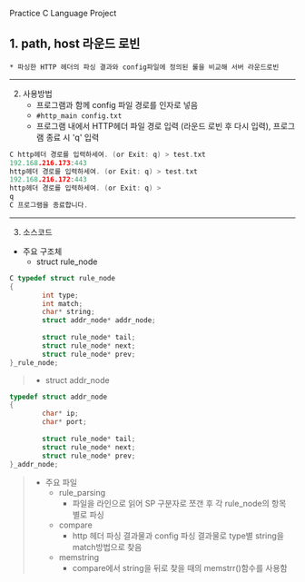 Practice C Language Project

## 1. path, host 라운드 로빈
	* 파싱한 HTTP 헤더의 파싱 결과와 config파일에 정의된 룰을 비교해 서버 라운드로빈
***
2. 사용방법
	* 프로그램과 함께 config 파일 경로를 인자로 넣음
	* ``` #http_main config.txt ```
	* 프로그램 내에서 HTTP헤더 파일 경로 입력 (라운드 로빈 후 다시 입력), 프로그램 종료 시 'q' 입력
~~~ C
C http헤더 경로를 입력하세여. (or Exit: q) > test.txt
192.168.216.173:443
http헤더 경로를 입력하세여. (or Exit: q) > test.txt
192.168.216.172:443
http헤더 경로를 입력하세여. (or Exit: q) > 
q
C 프로그램을 종료합니다.
~~~
***
3. 소스코드
 * 주요 구조체
	* struct rule_node
~~~ C
C typedef struct rule_node
{
 		int type;
 		int match;
		char* string;
 		struct addr_node* addr_node;
		 
		struct rule_node* tail;
		struct rule_node* next;
		struct rule_node* prev;
}_rule_node;
~~~
>	* struct addr_node
~~~ C
typedef struct addr_node
{
 		char* ip;
		char* port;
		
		struct rule_node* tail;
 		struct rule_node* next;
 		struct rule_node* prev;
}_addr_node;
~~~
> * 주요 파일
>	* rule_parsing
>		* 파일을 라인으로 읽어 SP 구분자로 쪼갠 후 각 rule_node의 항목 별로 파싱
>	* compare
>		* http 헤더 파싱 결과물과 config 파싱 결과물로 type별 string을 match방법으로 찾음
>	* memstring
>		* compare에서 string을 뒤로 찾을 때의 memstrr()함수를 사용함
